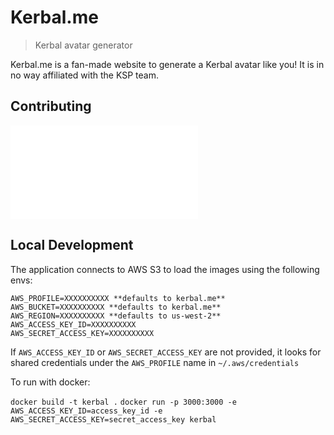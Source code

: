 # Kerbal.me

> Kerbal avatar generator

Kerbal.me is a fan-made website to generate a Kerbal avatar like you! It is in no way affiliated with the KSP team.

## Contributing

![Read Contributing Guideline](./contributing.md)

## Local Development

The application connects to AWS S3 to load the images using the following envs:

```
AWS_PROFILE=XXXXXXXXXX **defaults to kerbal.me**
AWS_BUCKET=XXXXXXXXXX **defaults to kerbal.me**
AWS_REGION=XXXXXXXXXX **defaults to us-west-2**
AWS_ACCESS_KEY_ID=XXXXXXXXXX
AWS_SECRET_ACCESS_KEY=XXXXXXXXXX
```

If `AWS_ACCESS_KEY_ID` or `AWS_SECRET_ACCESS_KEY` are not provided, it looks for shared credentials under the `AWS_PROFILE` name in `~/.aws/credentials`

To run with docker:

`docker build -t kerbal .`
`docker run -p 3000:3000 -e AWS_ACCESS_KEY_ID=access_key_id -e AWS_SECRET_ACCESS_KEY=secret_access_key kerbal`
